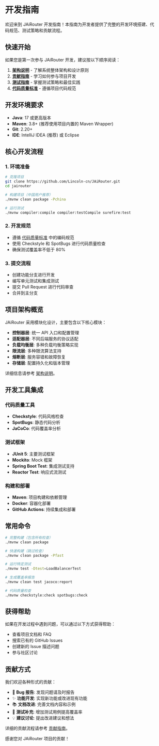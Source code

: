 # 开发指南

欢迎来到 JAiRouter 开发指南！本指南为开发者提供了完整的开发环境搭建、代码规范、测试策略和贡献流程。

## 快速开始

如果您是第一次参与 JAiRouter 开发，建议按以下顺序阅读：

1. **[架构说明](architecture.md)** - 了解系统整体架构和设计原则
2. **[贡献指南](contributing.md)** - 学习如何参与项目开发
3. **[测试指南](testing.md)** - 掌握测试策略和最佳实践
4. **[代码质量标准](code-quality.md)** - 遵循项目代码规范

## 开发环境要求

- **Java**: 17 或更高版本
- **Maven**: 3.8+ (推荐使用项目内置的 Maven Wrapper)
- **Git**: 2.20+
- **IDE**: IntelliJ IDEA (推荐) 或 Eclipse

## 核心开发流程

### 1. 环境准备
```bash
# 克隆项目
git clone https://github.com/Lincoln-cn/JAiRouter.git
cd jairouter

# 构建项目（中国用户推荐）
./mvnw clean package -Pchina

# 运行测试
./mvnw compiler:compile compiler:testCompile surefire:test
```

### 2. 开发规范
- 遵循 [代码质量标准](code-quality.md) 中的编码规范
- 使用 Checkstyle 和 SpotBugs 进行代码质量检查
- 确保测试覆盖率不低于 80%

### 3. 提交流程
- 创建功能分支进行开发
- 编写单元测试和集成测试
- 提交 Pull Request 进行代码审查
- 合并到主分支

## 项目架构概览

JAiRouter 采用模块化设计，主要包含以下核心模块：

- **控制器层**: 统一 API 入口和配置管理
- **适配器层**: 不同后端服务的协议适配
- **负载均衡层**: 多种负载均衡策略实现
- **限流层**: 多种限流算法支持
- **熔断层**: 服务容错和故障恢复
- **存储层**: 配置持久化和版本管理

详细信息请参考 [架构说明](architecture.md)。

## 开发工具集成

### 代码质量工具
- **Checkstyle**: 代码风格检查
- **SpotBugs**: 静态代码分析
- **JaCoCo**: 代码覆盖率分析

### 测试框架
- **JUnit 5**: 主要测试框架
- **Mockito**: Mock 框架
- **Spring Boot Test**: 集成测试支持
- **Reactor Test**: 响应式流测试

### 构建和部署
- **Maven**: 项目构建和依赖管理
- **Docker**: 容器化部署
- **GitHub Actions**: 持续集成和部署

## 常用命令

```bash
# 完整构建（包含所有检查）
./mvnw clean package

# 快速构建（跳过检查）
./mvnw clean package -Pfast

# 运行特定测试
./mvnw test -Dtest=LoadBalancerTest

# 生成覆盖率报告
./mvnw clean test jacoco:report

# 代码质量检查
./mvnw checkstyle:check spotbugs:check
```

## 获得帮助

如果在开发过程中遇到问题，可以通过以下方式获得帮助：

- 查看项目文档和 FAQ
- 搜索已有的 GitHub Issues
- 创建新的 Issue 描述问题
- 参与社区讨论

## 贡献方式

我们欢迎各种形式的贡献：

- 🐛 **Bug 报告**: 发现问题请及时报告
- ✨ **功能开发**: 实现新功能或改进现有功能
- 📚 **文档改进**: 完善文档内容和示例
- 🧪 **测试补充**: 增加测试用例提高覆盖率
- 💡 **建议讨论**: 提出改进建议和想法

详细的贡献流程请参考 [贡献指南](contributing.md)。

感谢您对 JAiRouter 项目的贡献！